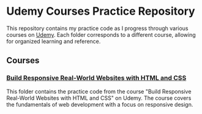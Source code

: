 # Udemy Courses Practice Repository

This repository contains my practice code as I progress through various courses on [Udemy](https://www.udemy.com/). Each folder corresponds to a different course, allowing for organized learning and reference.

## Courses

### [Build Responsive Real-World Websites with HTML and CSS](https://www.udemy.com/course/design-and-develop-a-killer-website-with-html5-and-css3/?couponCode=GENAISALE24)

This folder contains the practice code from the course "Build Responsive Real-World Websites with HTML and CSS" on Udemy. The course covers the fundamentals of web development with a focus on responsive design.
